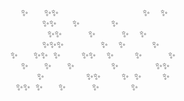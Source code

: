 <samp>&nbsp;&nbsp;✨&nbsp;&nbsp;&nbsp;✨✨&nbsp;&nbsp;&nbsp;&nbsp;&nbsp;&nbsp;&nbsp;&nbsp;&nbsp;&nbsp;&nbsp;&nbsp;&nbsp;&nbsp;&nbsp;&nbsp;✨&nbsp;&nbsp;✨<br/>&nbsp;&nbsp;&nbsp;&nbsp;&nbsp;&nbsp;✨✨&nbsp;&nbsp;&nbsp;✨&nbsp;&nbsp;&nbsp;&nbsp;&nbsp;&nbsp;✨&nbsp;&nbsp;&nbsp;&nbsp;&nbsp;&nbsp;&nbsp;&nbsp;&nbsp;<br/>&nbsp;&nbsp;&nbsp;&nbsp;&nbsp;&nbsp;&nbsp;✨✨&nbsp;&nbsp;&nbsp;&nbsp;&nbsp;✨&nbsp;&nbsp;&nbsp;&nbsp;&nbsp;✨&nbsp;&nbsp;✨&nbsp;&nbsp;&nbsp;&nbsp;<br/>&nbsp;&nbsp;&nbsp;&nbsp;&nbsp;&nbsp;✨✨✨&nbsp;&nbsp;&nbsp;&nbsp;&nbsp;&nbsp;&nbsp;✨&nbsp;&nbsp;✨&nbsp;&nbsp;&nbsp;&nbsp;&nbsp;✨&nbsp;&nbsp;<br/>✨&nbsp;&nbsp;&nbsp;✨✨&nbsp;✨&nbsp;&nbsp;&nbsp;&nbsp;✨✨&nbsp;&nbsp;✨&nbsp;&nbsp;&nbsp;&nbsp;✨&nbsp;&nbsp;&nbsp;&nbsp;&nbsp;✨<br/>&nbsp;&nbsp;✨&nbsp;&nbsp;&nbsp;✨&nbsp;&nbsp;&nbsp;✨&nbsp;&nbsp;&nbsp;&nbsp;&nbsp;&nbsp;&nbsp;✨&nbsp;&nbsp;&nbsp;&nbsp;&nbsp;&nbsp;&nbsp;✨✨<br/>&nbsp;&nbsp;&nbsp;&nbsp;&nbsp;✨&nbsp;&nbsp;&nbsp;&nbsp;&nbsp;&nbsp;&nbsp;&nbsp;✨✨&nbsp;&nbsp;&nbsp;&nbsp;✨&nbsp;✨&nbsp;&nbsp;&nbsp;&nbsp;✨<br/>&nbsp;✨✨&nbsp;✨&nbsp;&nbsp;&nbsp;✨&nbsp;&nbsp;&nbsp;&nbsp;&nbsp;✨&nbsp;&nbsp;&nbsp;&nbsp;&nbsp;&nbsp;✨&nbsp;&nbsp;&nbsp;&nbsp;&nbsp;&nbsp;<br/></samp>